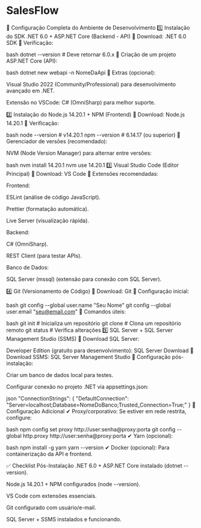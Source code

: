 # SalesFlow
📌 Configuração Completa do Ambiente de Desenvolvimento
1️⃣ Instalação do SDK .NET 6.0 + ASP.NET Core (Backend - API)
🔹 Download: .NET 6.0 SDK
🔹 Verificação:

bash
dotnet --version  # Deve retornar 6.0.x
🔹 Criação de um projeto ASP.NET Core (API):

bash
dotnet new webapi -n NomeDaApi
🔹 Extras (opcional):

Visual Studio 2022 (Community/Professional) para desenvolvimento avançado em .NET.

Extensão no VSCode: C# (OmniSharp) para melhor suporte.

2️⃣ Instalação do Node.js 14.20.1 + NPM (Frontend)
🔹 Download: Node.js 14.20.1
🔹 Verificação:

bash
node --version  # v14.20.1
npm --version   # 6.14.17 (ou superior)
🔹 Gerenciador de versões (recomendado):

NVM (Node Version Manager) para alternar entre versões:

bash
nvm install 14.20.1
nvm use 14.20.1
3️⃣ Visual Studio Code (Editor Principal)
🔹 Download: VS Code
🔹 Extensões recomendadas:

Frontend:

ESLint (análise de código JavaScript).

Prettier (formatação automática).

Live Server (visualização rápida).

Backend:

C# (OmniSharp).

REST Client (para testar APIs).

Banco de Dados:

SQL Server (mssql) (extensão para conexão com SQL Server).

4️⃣ Git (Versionamento de Código)
🔹 Download: Git
🔹 Configuração inicial:

bash
git config --global user.name "Seu Nome"
git config --global user.email "seu@email.com"
🔹 Comandos úteis:

bash
git init          # Inicializa um repositório
git clone <url>   # Clona um repositório remoto
git status        # Verifica alterações
5️⃣ SQL Server + SQL Server Management Studio (SSMS)
🔹 Download SQL Server:

Developer Edition (gratuito para desenvolvimento): SQL Server Download
🔹 Download SSMS: SQL Server Management Studio
🔹 Configuração pós-instalação:

Criar um banco de dados local para testes.

Configurar conexão no projeto .NET via appsettings.json:

json
"ConnectionStrings": {
  "DefaultConnection": "Server=localhost;Database=NomeDoBanco;Trusted_Connection=True;"
}
🔧 Configuração Adicional
✔ Proxy/corporativo: Se estiver em rede restrita, configure:

bash
npm config set proxy http://user:senha@proxy:porta
git config --global http.proxy http://user:senha@proxy:porta
✔ Yarn (opcional):

bash
npm install -g yarn
yarn --version
✔ Docker (opcional): Para containerização da API e frontend.

✅ Checklist Pós-Instalação
.NET 6.0 + ASP.NET Core instalado (dotnet --version).

Node.js 14.20.1 + NPM configurados (node --version).

VS Code com extensões essenciais.

Git configurado com usuário/e-mail.

SQL Server + SSMS instalados e funcionando.

